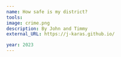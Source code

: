 ```yaml
---
name: How safe is my district? 
tools: 
image: crime.png
description: By John and Timmy
external_URL: https://j-karas.github.io/

year: 2023
---
```

